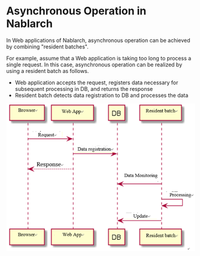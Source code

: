 # Asynchronous Operation in Nablarch

In Web applications of Nablarch, asynchronous operation can be achieved by combining "resident batches".

For example, assume that a Web application is taking too long to process a single request.
In this case, asynchronous operation can be realized by using a resident batch as follows.

- Web application accepts the request, registers data necessary for subsequent processing in DB, and returns the response
- Resident batch detects data registration to DB and processes the data


![sequence](./nablarch-async-pattern.png)
